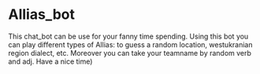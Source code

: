 # Allias_bot

This chat_bot can be use for your fanny time spending.
Using this bot you can play different types of Allias: to guess a random location, westukranian region dialect, etc.
Moreover you can take your teamname by random verb and adj.
Have a nice time)